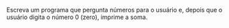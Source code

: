 Escreva um programa que pergunta números para o usuário e, depois que o usuário digita o número 0 (zero), imprime a soma.